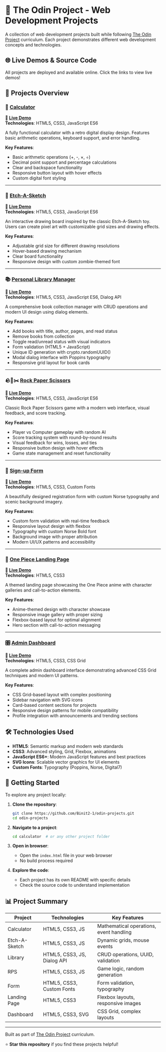 # 🚀 The Odin Project - Web Development Projects

A collection of web development projects built while following [The Odin Project](https://www.theodinproject.com/) curriculum. Each project demonstrates different web development concepts and technologies.

## 🌐 Live Demos & Source Code

All projects are deployed and available online. Click the links to view live demos!

## 📁 Projects Overview

### 🧮 [Calculator](./calculator/)
**🔗 [Live Demo](https://binit2-1.github.io/odin-projects/calculator/)**  
**Technologies**: HTML5, CSS3, JavaScript ES6

A fully functional calculator with a retro digital display design. Features basic arithmetic operations, keyboard support, and error handling.

**Key Features**:
- Basic arithmetic operations (+, -, ×, ÷)
- Decimal point support and percentage calculations
- Clear and backspace functionality
- Responsive button layout with hover effects
- Custom digital font styling

---

### 🎨 [Etch-A-Sketch](./Etch-A-Sketch/)
**🔗 [Live Demo](https://binit2-1.github.io/odin-projects/Etch-A-Sketch/)**  
**Technologies**: HTML5, CSS3, JavaScript ES6

An interactive drawing board inspired by the classic Etch-A-Sketch toy. Users can create pixel art with customizable grid sizes and drawing effects.

**Key Features**:
- Adjustable grid size for different drawing resolutions
- Hover-based drawing mechanism
- Clear board functionality
- Responsive design with custom zombie-themed font

---

### 📚 [Personal Library Manager](./library/)
**🔗 [Live Demo](https://binit2-1.github.io/odin-projects/library/)**  
**Technologies**: HTML5, CSS3, JavaScript ES6, Dialog API

A comprehensive book collection manager with CRUD operations and modern UI design using dialog elements.

**Key Features**:
- Add books with title, author, pages, and read status
- Remove books from collection
- Toggle read/unread status with visual indicators
- Form validation (HTML5 + JavaScript)
- Unique ID generation with crypto.randomUUID()
- Modal dialog interface with Poppins typography
- Responsive grid layout for book cards

---

### 🪨📄✂️ [Rock Paper Scissors](./RPS/)
**🔗 [Live Demo](https://binit2-1.github.io/odin-projects/RPS/)**  
**Technologies**: HTML5, CSS3, JavaScript ES6

Classic Rock Paper Scissors game with a modern web interface, visual feedback, and score tracking.

**Key Features**:
- Player vs Computer gameplay with random AI
- Score tracking system with round-by-round results
- Visual feedback for wins, losses, and ties
- Responsive button design with hover effects
- Game state management and reset functionality

---

### 📝 [Sign-up Form](./form/)
**🔗 [Live Demo](https://binit2-1.github.io/odin-projects/form/)**  
**Technologies**: HTML5, CSS3, Custom Fonts

A beautifully designed registration form with custom Norse typography and scenic background imagery.

**Key Features**:
- Custom form validation with real-time feedback
- Responsive layout design with flexbox
- Typography with custom Norse Bold font
- Background image with proper attribution
- Modern UI/UX patterns and accessibility

---

### 🎨 [One Piece Landing Page](./OnePiece-LandingPage/)
**🔗 [Live Demo](https://binit2-1.github.io/odin-projects/OnePiece-LandingPage/)**  
**Technologies**: HTML5, CSS3

A themed landing page showcasing the One Piece anime with character galleries and call-to-action elements.

**Key Features**:
- Anime-themed design with character showcase
- Responsive image gallery with proper sizing
- Flexbox-based layout for optimal alignment
- Hero section with call-to-action messaging

---

### 🎛️ [Admin Dashboard](./dashboard/)
**🔗 [Live Demo](https://binit2-1.github.io/odin-projects/dashboard/)**  
**Technologies**: HTML5, CSS3, CSS Grid

A complete admin dashboard interface demonstrating advanced CSS Grid techniques and modern UI patterns.

**Key Features**:
- CSS Grid-based layout with complex positioning
- Sidebar navigation with SVG icons
- Card-based content sections for projects
- Responsive design patterns for mobile compatibility
- Profile integration with announcements and trending sections

## 🛠️ Technologies Used

- **HTML5**: Semantic markup and modern web standards
- **CSS3**: Advanced styling, Grid, Flexbox, animations
- **JavaScript ES6+**: Modern JavaScript features and best practices
- **SVG Icons**: Scalable vector graphics for UI elements
- **Custom Fonts**: Typography (Poppins, Norse, Digital7)

## 🚀 Getting Started

To explore any project locally:

1. **Clone the repository**:
   ```bash
   git clone https://github.com/Binit2-1/odin-projects.git
   cd odin-projects
   ```

2. **Navigate to a project**:
   ```bash
   cd calculator  # or any other project folder
   ```

3. **Open in browser**:
   - Open the `index.html` file in your web browser
   - No build process required

4. **Explore the code**:
   - Each project has its own README with specific details
   - Check the source code to understand implementation

## 📊 Project Summary

| Project | Technologies | Key Features |
|---------|-------------|--------------|
| Calculator | HTML5, CSS3, JS | Mathematical operations, event handling |
| Etch-A-Sketch | HTML5, CSS3, JS | Dynamic grids, mouse events |
| Library | HTML5, CSS3, JS, Dialog API | CRUD operations, UUID, validation |
| RPS | HTML5, CSS3, JS | Game logic, random generation |
| Form | HTML5, CSS3, Custom Fonts | Form validation, typography |
| Landing Page | HTML5, CSS3 | Flexbox layouts, responsive images |
| Dashboard | HTML5, CSS3, SVG | CSS Grid, complex layouts |

---

Built as part of [The Odin Project](https://www.theodinproject.com/) curriculum.

⭐ **Star this repository** if you find these projects helpful!